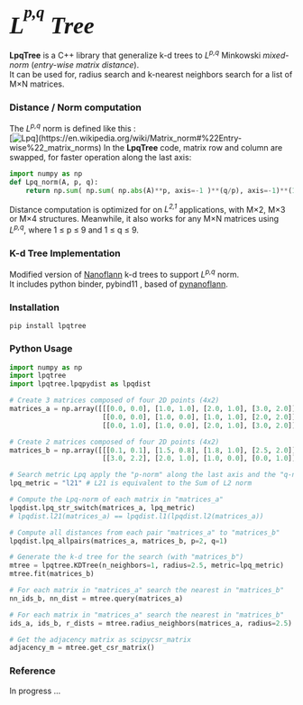 ## <span style="font-family: serif; font-size: 2em; font-style: italic;">L<sup><sup>p,q</sup></sup> Tree</span>
**LpqTree** is a C++ library that generalize k-d trees to *L<sup>p,q</sup>* Minkowski *mixed-norm* (*entry-wise matrix distance*).  
It can be used for, radius search and k-nearest neighbors search for a list of M×N matrices.


### Distance / Norm computation
The *L<sup>p,q</sup>* norm is defined like this :  
[![Lpq](https://latex.codecogs.com/svg.image?\large&space;\Vert&space;A&space;\Vert_{p,q}&space;=&space;&space;\bigg(\sum_{j=1}^M&space;\bigg(&space;\sum_{i=1}^N&space;|A_{ij}|^p&space;\bigg)^{\frac{q}{p}}\bigg)^{\frac{1}{q}})](https://en.wikipedia.org/wiki/Matrix_norm#%22Entry-wise%22_matrix_norms)  
In the **LpqTree** code, matrix row and column are swapped, for faster operation along the last axis:
```python
import numpy as np
def Lpq_norm(A, p, q):
    return np.sum( np.sum( np.abs(A)**p, axis=-1 )**(q/p), axis=-1)**(1.0/q)
```

Distance computation is optimized for on *L<sup>2,1</sup>* applications, with M×2, M×3 or M×4 structures.
Meanwhile, it also works for any M×N matrices using *L<sup>p,q</sup>*, where 1 ≤ p ≤ 9 and 1 ≤ q ≤ 9.


### K-d Tree Implementation
Modified version of [Nanoflann](https://github.com/jlblancoc/nanoflann) k-d trees to support *L<sup>p,q</sup>* norm.  
It includes python binder, pybind11 , based of [pynanoflann](https://github.com/u1234x1234/pynanoflann).


### Installation
```
pip install lpqtree
```

### Python Usage
```python
import numpy as np
import lpqtree
import lpqtree.lpqpydist as lpqdist

# Create 3 matrices composed of four 2D points (4x2)
matrices_a = np.array([[[0.0, 0.0], [1.0, 1.0], [2.0, 1.0], [3.0, 2.0]],
                       [[0.0, 0.0], [1.0, 0.0], [1.0, 1.0], [2.0, 2.0]],
                       [[0.0, 1.0], [1.0, 0.0], [2.0, 1.0], [3.0, 2.0]]])

# Create 2 matrices composed of four 2D points (4x2)
matrices_b = np.array([[[0.1, 0.1], [1.5, 0.8], [1.8, 1.0], [2.5, 2.0]],
                       [[3.0, 2.2], [2.0, 1.0], [1.0, 0.0], [0.0, 1.0]]])

# Search metric Lpq apply the "p-norm" along the last axis and the "q-norm" after
lpq_metric = "l21" # L21 is equivalent to the Sum of L2 norm

# Compute the Lpq-norm of each matrix in "matrices_a"
lpqdist.lpq_str_switch(matrices_a, lpq_metric)
# lpqdist.l21(matrices_a) == lpqdist.l1(lpqdist.l2(matrices_a))

# Compute all distances from each pair "matrices_a" to "matrices_b"
lpqdist.lpq_allpairs(matrices_a, matrices_b, p=2, q=1)

# Generate the k-d tree for the search (with "matrices_b")
mtree = lpqtree.KDTree(n_neighbors=1, radius=2.5, metric=lpq_metric)
mtree.fit(matrices_b)

# For each matrix in "matrices_a" search the nearest in "matrices_b"
nn_ids_b, nn_dist = mtree.query(matrices_a)

# For each matrix in "matrices_a" search the nearest in "matrices_b"
ids_a, ids_b, r_dists = mtree.radius_neighbors(matrices_a, radius=2.5)

# Get the adjacency matrix as scipycsr_matrix
adjacency_m = mtree.get_csr_matrix()
```

### Reference
In progress ...
